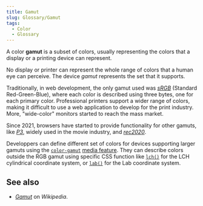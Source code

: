 ```yaml
---
title: Gamut
slug: Glossary/Gamut
tags:
  - Color
  - Glossary
---
```

A color **gamut** is a subset of colors, usually representing the colors that a display or a printing device can represent.

No display or printer can represent the whole range of colors that a human eye can perceive. The device _gamut_ represents the set that it supports.

Traditionally, in web development, the only gamut used was _[sRGB](https://en.wikipedia.org/wiki/SRGB)_ (Standard Red-Green-Blue), where each color is described using three bytes, one for each primary color. Professional printers support a wider range of colors, making it difficult to use a web application to develop for the print industry. More, "wide-color" monitors started to reach the mass market.

Since 2021, browsers have started to provide functionality for other gamuts, like _[P3](https://en.wikipedia.org/wiki/DCI-P3)_, widely used in the movie industry, and _[rec2020](https://en.wikipedia.org/wiki/Rec._2020)_.

Developpers can define different set of colors for devices supporting larger gamuts using the [`color-gamut`](/en-US/docs/Web/CSS/@media/color-gamut) [media feature](/en-US/docs/Web/CSS/Media_Queries/Using_media_queries). They can describe colors outside the RGB gamut using specific CSS function like [`lch()`](/en-US/docs/Web/CSS/color_value/lch) for the LCH cylindrical coordinate system, or [`lab()`](/en-US/docs/Web/CSS/color_value/lab) for the Lab coordinate system.

## See also

- [_Gamut_](https://en.wikipedia.org/wiki/Gamut) on _Wikipedia_.
